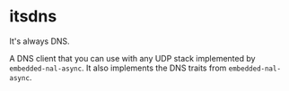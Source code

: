 # itsdns

It's always DNS.

A DNS client that you can use with any UDP stack implemented by `embedded-nal-async`. It also implements the DNS traits from `embedded-nal-async`.
